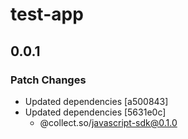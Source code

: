 # test-app

## 0.0.1

### Patch Changes

- Updated dependencies [a500843]
- Updated dependencies [5631e0c]
  - @collect.so/javascript-sdk@0.1.0
